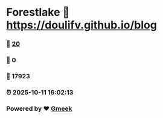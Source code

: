# Forestlake :link: https://doulifv.github.io/blog 
### :page_facing_up: [20](https://doulifv.github.io/blog/tag.html) 
### :speech_balloon: 0 
### :hibiscus: 17923 
### :alarm_clock: 2025-10-11 16:02:13 
### Powered by :heart: [Gmeek](https://github.com/Meekdai/Gmeek)
